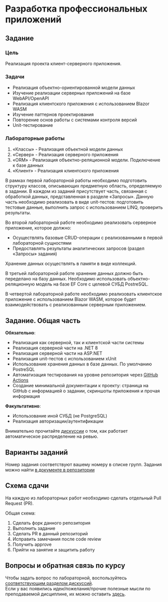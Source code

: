 # Разработка профессиональных приложений
## Задание
### Цель
Реализация проекта клиент-серверного приложения.

### Задачи
* Реализация объектно-ориентированной модели данных
* Изучение реализации серверных приложений на базе WebAPI/OpenAPI
* Реализация клиентского приложения с использованием Blazor WASM 
* Изучение паттернов проектирования
* Повторение основ работы с системами контроля версий
* Unit-тестирование

### Лабораторные работы
1.	«Классы» - Реализация объектной модели данных
2.	«Сервер» - Реализация серверного приложения
3.	«ORM» - Реализация объектно-реляционной модели. Подключение к базе данных
4.	«Клиент» - Реализация клиентского приложения

В рамках первой лабораторной работы необходимо подготовить структуру классов, описывающих предметную область, определяемую в задании. В каждом из заданий присутствует часть, связанная с обработкой данных, представленная в разделе «Запросы». Данную часть необходимо реализовать в виде unit-тестов: подготовить тестовые данные, выполнить запрос с использованием LINQ, проверить результаты.

Во второй лабораторной работе необходимо реализовать серверное приложение, которое должно:
- Осуществлять базовые CRUD-операции с реализованными в первой лабораторной сущностями
- Предоставлять результаты аналитических запросов (раздел «Запросы» задания)

Хранение данных осуществлять в памяти в виде коллекций.

В третьей лабораторной работе хранение данных должно быть переделано на базу данных. Необходимо использовать объектно-реляционную модель на базе EF Core с целевой СУБД PostreSQL. 

В четвертой лабораторной работе необходимо реализовать клиентское приложение с использованием Blazor WASM, которое будет взаимодействовать с реализованным серверным приложением.

## Задание. Общая часть
**Обязательно**:
* Реализация как серверной, так и клиентской части системы
* Реализация серверной части на .NET 8
* Реализация серверной части на ASP.NET 
* Реализация unit-тестов с использованием xUnit
* Использование хранения данных в базе данных. По умолчанию PostreSQL
* Автоматизация тестирования на уровне репозитория через [GitHub Actions](https://docs.github.com/en/actions/learn-github-actions/understanding-github-actions)
* Создание минимальной документации к проекту: страница на GitHub с информацией о задании, скриншоты приложения и прочая информация

**Факультативно**:
* Использование иной СУБД (не PostgreSQL)
* Реализация авторизации/аутентификации

Внимательно прочитайте [дискуссии](https://github.com/appinfd/enterprise-development-labs/discussions/1) о том, как работает автоматическое распределение на ревью.

## Варианты заданий
Номер задания соответствуют вашему номеру в списке групп. 
Задания можно найти [в документе в репозитории](https://github.com/appinfd/enterprise-development-labs/blob/main/projects.pdf)

## Схема сдачи
На каждую из лабораторных работ необходимо сделать отдельный Pull Request (PR).

Общая схема:
1. Сделать форк данного репозитория
2. Выполнить задание
3. Сделать PR в данный репозиторий
4. Исправить замечания после code review
5. Получить approve 
6. Прийти на занятие и защитить работу

## Вопросы и обратная связь по курсу
Чтобы задать вопрос по лабораторной, воспользуйтесь [соответствующим разделом дискуссий](https://github.com/appinfd/enterprise-development-labs/discussions/categories/questions).  
Если у вас появились идеи/пожелания/прочие полезные мысли по преподаваемой дисциплине, их можно оставить [здесь](https://github.com/appinfd/enterprise-development-labs/discussions/categories/ideas).
